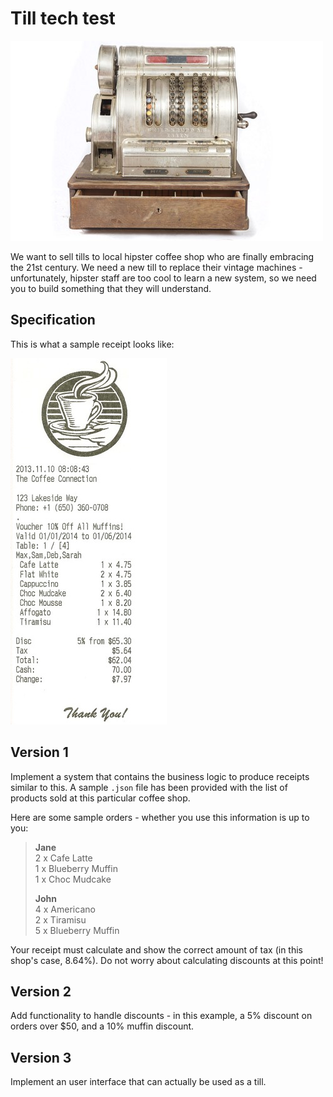 Till tech test
==============

![a till](/images/till.jpg)

We want to sell tills to local hipster coffee shop who are finally embracing the 21st century. We need a new till to replace their vintage machines - unfortunately, hipster staff are too cool to learn a new system, so we need you to build something that they will understand.

Specification
-------------

This is what a sample receipt looks like:

![a receipt](/images/receipt.jpg)


Version 1
---------

Implement a system that contains the business logic to produce receipts similar to this. A sample `.json` file has been provided with the list of products sold at this particular coffee shop.

Here are some sample orders - whether you use this information is up to you:

> **Jane**  
> 2 x Cafe Latte  
> 1 x Blueberry Muffin  
> 1 x Choc Mudcake  
>
> **John**  
> 4 x Americano  
> 2 x Tiramisu  
> 5 x Blueberry Muffin  

Your receipt must calculate and show the correct amount of tax (in this shop's case, 8.64%). Do not worry about calculating discounts at this point!

Version 2
---------

Add functionality to handle discounts - in this example, a 5% discount on orders over $50, and a 10% muffin discount.

Version 3
---------

Implement an user interface that can actually be used as a till.
